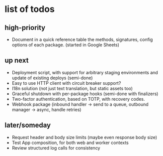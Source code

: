 # list of todos

## high-priority

* Document in a quick reference table the methods, signatures, config options of each package. (started in Google Sheets)

## up next

* Deployment script, with support for arbitrary staging environments and update of existing deploys (semi-done)
* Easy to use HTTP client with circuit breaker support?
* I18n solution (not just text translation, but static assets too)
* Graceful shutdown with per-package hooks (semi-done with finalizers)
* Two-factor authentication, based on TOTP, with recovery codes.
* Webhook package (inbound handler -> send to a queue, outbound manager -> async, handle retries)

## later/someday

* Request header and body size limits (maybe even response body size)
* Test App composition, for both web and worker contexts
* Review structured log calls for consistency
